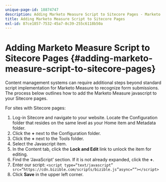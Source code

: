 ```yaml
---
unique-page-id: 18874747
description: Adding Marketo Measure Script to Sitecore Pages - Marketo Measure - Product Documentation
title: Adding Marketo Measure Script to Sitecore Pages
exl-id: 87ce1857-7532-45a7-8c39-255c6118b50a
---
```

# Adding Marketo Measure Script to Sitecore Pages {#adding-marketo-measure-script-to-sitecore-pages}

Content management systems can require additional steps beyond standard script implementation for Marketo Measure to recognize form submissions. The process below outlines how to add the Marketo Measure javascript to your Sitecore pages.

For sites with Sitecore pages:

1. Log-in Sitecore and navigate to your website. Locate the Configuration folder that resides on the same level as your Home item and Metadata folder.
1. Click the **+** next to the Configuration folder.
1. Click the **+** next to the Tools folder.
1. Select the Javascript item.
1. In the Content tab, click the **Lock and Edit** link to unlock the item for editing.
1. Find the ‘JavaScript’ section. If it is not already expanded, click the **+**.
1. Enter our script: `<script type=“text/javascript” src=“https://cdn.bizible.com/scripts/bizible.js”async=“”></script>`
1. Click **Save** in the upper left corner.
